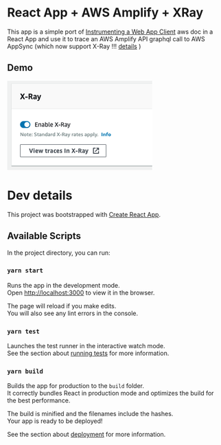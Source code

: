 # React App + AWS Amplify + XRay

This app is a simple port of [Instrumenting a Web App Client](https://docs.aws.amazon.com/xray/latest/devguide/scorekeep-client.html) aws doc in a React App and use it to trace an AWS Amplify API graphql call to  AWS AppSync (which now support X-Ray !!! [details](https://aws.amazon.com/about-aws/whats-new/2020/02/aws-appsync-releases-integration-with-aws-x-ray-and-graphql-info-object-support/) )

## Demo 
![alt text](https://github.com/flochaz/react-x-ray-instrumentation/raw/master/screenshots/example.png "XRay view")

# Dev details

This project was bootstrapped with [Create React App](https://github.com/facebook/create-react-app).

## Available Scripts

In the project directory, you can run:

### `yarn start`

Runs the app in the development mode.<br />
Open [http://localhost:3000](http://localhost:3000) to view it in the browser.

The page will reload if you make edits.<br />
You will also see any lint errors in the console.

### `yarn test`

Launches the test runner in the interactive watch mode.<br />
See the section about [running tests](https://facebook.github.io/create-react-app/docs/running-tests) for more information.

### `yarn build`

Builds the app for production to the `build` folder.<br />
It correctly bundles React in production mode and optimizes the build for the best performance.

The build is minified and the filenames include the hashes.<br />
Your app is ready to be deployed!

See the section about [deployment](https://facebook.github.io/create-react-app/docs/deployment) for more information.

